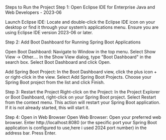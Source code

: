 Steps to Run the Project
Step 1: Open Eclipse IDE for Enterprise Java and Web Developers - 2023-06

Launch Eclipse IDE: Locate and double-click the Eclipse IDE icon on your desktop or find it through your system’s applications menu. Ensure you are using Eclipse IDE version 2023-06 or later.

Step 2: Add Boot Dashboard for Running Spring Boot Applications

Open Boot Dashboard: Navigate to Window in the top menu. Select Show View -> Other.... In the Show View dialog, type "Boot Dashboard" in the search box. Select Boot Dashboard and click Open.

Add Spring Boot Project: In the Boot Dashboard view, click the plus icon + or right-click in the view. Select Add Spring Boot Projects. Choose your Spring Boot project from the list and click Finish.

Step 3: Restart the Project Right-click on the Project: In the Project Explorer or Boot Dashboard, right-click on your Spring Boot project. Select Restart from the context menu. This action will restart your Spring Boot application. If it is not already started, this will start it.

Step 4: Open in Web Browser Open Web Browser: Open your preferred web browser. Enter http://localhost:8080 (or the specific port your Spring Boot application is configured to use,here i used 2024 port number) in the address bar. Press Enter.

